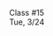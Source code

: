 <div class="lecture1">

<div class="column_date">
<p markdown="block">

Class #15 <br>
Tue, 3/24

</p>
</div>
<div class="column_materials">
<p markdown="block">



</p>
</div>

<div class="column_assign">
<p markdown="block">



</p>
</div>

</div>

